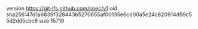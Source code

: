 version https://git-lfs.github.com/spec/v1
oid sha256:47d1a6839f328443b5270655af00135e6cd00a5c24c820914d59c55d2dd5cbc6
size 15719
